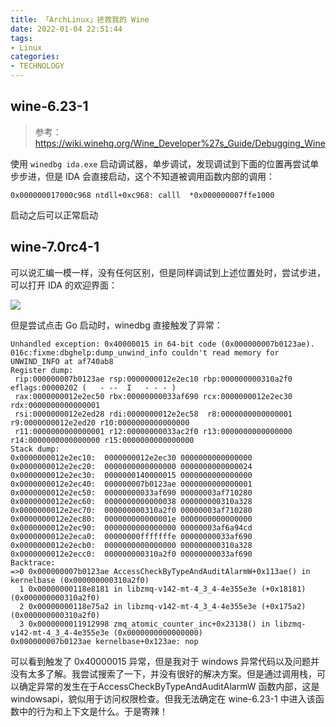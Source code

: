 ```yaml
---
title: 「ArchLinux」拯救我的 Wine
date: 2022-01-04 22:51:44
tags:
- Linux
categories:
- TECHNOLOGY
---
```


## wine-6.23-1

> 参考：https://wiki.winehq.org/Wine_Developer%27s_Guide/Debugging_Wine

使用 `winedbg ida.exe` 启动调试器，单步调试，发现调试到下面的位置再尝试单步步进，但是 IDA 会直接启动，这个不知道被调用函数内部的调用：

`0x000000017000c968 ntdll+0xc968: calll  *0x000000007ffe1000`

启动之后可以正常启动

## wine-7.0rc4-1

可以说汇编一模一样，没有任何区别，但是同样调试到上述位置处时，尝试步进，可以打开 IDA 的欢迎界面：

![](https://s2.loli.net/2022/01/04/sdBPNE2cOe7n6HG.png)

但是尝试点击 Go 启动时，winedbg 直接触发了异常：

```
Unhandled exception: 0x40000015 in 64-bit code (0x000000007b0123ae).
016c:fixme:dbghelp:dump_unwind_info couldn't read memory for UNWIND_INFO at af740ab8
Register dump:
 rip:000000007b0123ae rsp:0000000012e2ec10 rbp:000000000310a2f0 eflags:00000202 (   - --  I   - - - )
 rax:0000000012e2ec50 rbx:00000000033af690 rcx:0000000012e2ec30 rdx:0000000000000001
 rsi:0000000012e2ed28 rdi:0000000012e2ec58  r8:0000000000000001  r9:0000000012e2ed20 r10:0000000000000000
 r11:0000000000000001 r12:00000000033ac2f0 r13:0000000000000000 r14:0000000000000000 r15:0000000000000000
Stack dump:
0x0000000012e2ec10:  0000000012e2ec30 0000000000000000
0x0000000012e2ec20:  0000000000000000 0000000000000024
0x0000000012e2ec30:  0000000140000015 0000000000000000
0x0000000012e2ec40:  000000007b0123ae 0000000000000001
0x0000000012e2ec50:  00000000033af690 00000003af710280
0x0000000012e2ec60:  0000000000000038 000000000310a328
0x0000000012e2ec70:  000000000310a2f0 00000003af710280
0x0000000012e2ec80:  000000000000001e 0000000000000000
0x0000000012e2ec90:  0000000000000000 00000003af6a94cd
0x0000000012e2eca0:  00000000fffffffe 00000000033af690
0x0000000012e2ecb0:  0000000000000000 000000000310a328
0x0000000012e2ecc0:  000000000310a2f0 00000000033af690
Backtrace:
=>0 0x000000007b0123ae AccessCheckByTypeAndAuditAlarmW+0x113ae() in kernelbase (0x000000000310a2f0)
  1 0x00000000118e8181 in libzmq-v142-mt-4_3_4-4e355e3e (+0x18181) (0x000000000310a2f0)
  2 0x00000000118e75a2 in libzmq-v142-mt-4_3_4-4e355e3e (+0x175a2) (0x000000000310a2f0)
  3 0x0000000011912998 zmq_atomic_counter_inc+0x23138() in libzmq-v142-mt-4_3_4-4e355e3e (0x0000000000000000)
0x000000007b0123ae kernelbase+0x123ae: nop
```

可以看到触发了 0x40000015 异常，但是我对于 windows 异常代码以及问题并没有太多了解。我尝试搜索了一下，并没有很好的解决方案。但是通过调用栈，可以确定异常的发生在于AccessCheckByTypeAndAuditAlarmW 函数内部，这是 windowsapi，貌似用于访问权限检查。但我无法确定在 wine-6.23-1 中进入该函数中的行为和上下文是什么。于是寄辣！
